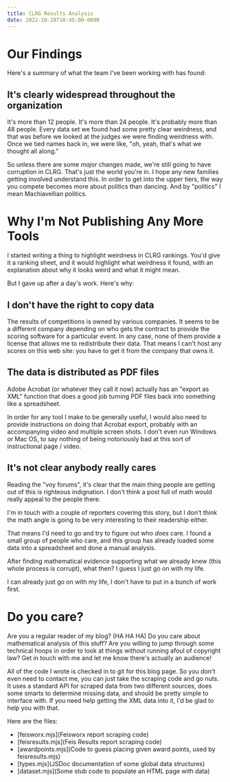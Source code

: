```yaml
---
title: CLRG Results Analysis
date: 2022-10-28T10:45:00-0600
---
```


# Our Findings

Here's a summary of what the team I've been working with has found:

## It's clearly widespread throughout the organization

It's more than 12 people.
It's more than 24 people.
It's probably more than 48 people.
Every data set we found had some pretty clear weirdness,
and that was before we looked at the judges we were finding weirdness with.
Once we tied names back in,
we were like, "oh, yeah, that's what we thought all along."

So unless there are some *major* changes made,
we're still going to have corruption in CLRG.
That's just the world you're in.
I hope any new families getting involved understand this.
In order to get into the upper tiers,
the way you compete becomes more about politics than dancing.
And by "politics" I mean Machiavellian politics.

# Why I'm Not Publishing Any More Tools

I started writing a thing to highlight weirdness in CLRG rankings.
You'd give it a ranking sheet,
and it would highlight what weirdness it found,
with an explanation about why it looks weird and what it might mean.

But I gave up after a day's work.
Here's why:

## I don't have the right to copy data

The results of competitions is owned by various companies. It seems to be a
different company depending on who gets the contract to provide the scoring
software for a particular event. In any case, none of them provide a license
that allows me to redistribute their data. That means I can't host any scores on
this web site: you have to get it from the company that owns it.

## The data is distributed as PDF files

Adobe Acrobat (or whatever they call it now) actually has an "export as XML"
function that does a good job turning PDF files back into something like a
spreadsheet.

In order for any tool I make to be generally useful, I would also need to
provide instructions on doing that Acrobat export, probably with an accompanying
video and multiple screen shots. I don't even run Windows or Mac OS, to say
nothing of being notoriously bad at this sort of instructional page / video.

## It's not clear anybody really cares

Reading the "voy forums", it's clear that the main thing people are getting out
of this is righteous indignation. I don't think a post full of math would really
appeal to the people there.

I'm in touch with a couple of reporters covering this story, but I don't think
the math angle is going to be very interesting to their readership either.

That means I'd need to go and try to figure out who *does* care. I found a small
group of people who care, and this group has already loaded some data into a
spreadsheet and done a manual analysis.

After finding mathematical evidence supporting what we already knew (this whole
process is corrupt), what then? I guess I just go on with my life.

I can already just go on with my life, I don't have to put in a bunch of work first.

# Do you care?

Are you a regular reader of my blog? (HA HA HA) Do you care about mathematical
analysis of this stuff? Are you willing to jump through some technical hoops in
order to look at things without running afoul of copyright law? Get in touch
with me and let me know there's actually an audience!

All of the code I wrote is checked in to git for this blog page.
So you don't even need to contact me,
you can just take the scraping code and go nuts.
It uses a standard API for scraped data from two different sources,
does some smarts to determine missing data,
and should be pretty simple to interface with.
If you need help getting the XML data into it,
I'd be glad to help you with that.

Here are the files:

* [feisworx.mjs](Feisworx report scraping code)
* [feisresults.mjs](Feis Results report scraping code)
* [awardpoints.mjs](Code to guess placing given award points, used by feisresults.mjs)
* [types.mjs](JSDoc documentation of some global data structures)
* [dataset.mjs](Some stub code to populate an HTML page with data)
